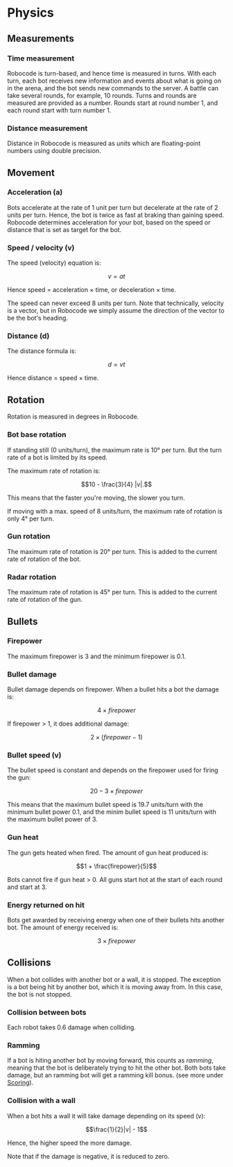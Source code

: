 # Physics

## Measurements

### Time measurement

Robocode is turn-based, and hence time is measured in turns. With each turn, each bot receives new information and events about what is going on in the arena, and the bot sends new commands to the server. A battle can take several rounds, for example, 10 rounds. Turns and rounds are measured are provided as a number. Rounds start at round number 1, and each round start with turn number 1.

### Distance measurement

Distance in Robocode is measured as _units_ which are floating-point numbers using double precision.

## Movement

### Acceleration (a)

Bots accelerate at the rate of 1 unit per turn but decelerate at the rate of 2 units per turn. Hence, the bot is twice as fast at braking than gaining speed. Robocode determines acceleration for your bot, based on the speed or distance that is set as target for the bot.

### Speed / velocity (v)

The speed (velocity) equation is:

```math
v = at
```

Hence speed = acceleration × time, or deceleration × time.

The speed can never exceed 8 units per turn. Note that technically, velocity is a vector, but in Robocode we simply assume the direction of the vector to be the bot's heading.

### Distance (d)

The distance formula is:

```math
d = vt
```

Hence distance = speed × time.

## Rotation

Rotation is measured in degrees in Robocode.

### Bot base rotation

If standing still (0 units/turn), the maximum rate is 10° per turn. But the turn rate of a bot is limited by its speed.

The maximum rate of rotation is:

```math
10 - \frac{3}{4} |v|.
```

This means that the faster you're moving, the slower you turn.

If moving with a max. speed of 8 units/turn, the maximum rate of rotation is only 4° per turn.

### Gun rotation

The maximum rate of rotation is 20° per turn. This is added to the current rate of rotation of the bot.

### Radar rotation

The maximum rate of rotation is 45° per turn. This is added to the current rate of rotation of the gun.

## Bullets

### Firepower

The maximum firepower is 3 and the minimum firepower is 0.1.

### Bullet damage

Bullet damage depends on firepower. When a bullet hits a bot the damage is:

```math
4 × firepower
```

If firepower > 1, it does additional damage:

```math
2 × (firepower - 1)
```

### Bullet speed (v)

The bullet speed is constant and depends on the firepower used for firing the gun:

```math
20 - 3 × firepower
```

This means that the maximum bullet speed is 19.7 units/turn with the minimum bullet power 0.1, and the minim bullet speed is 11 units/turn with the maximum bullet power of 3.

### Gun heat

The gun gets heated when fired. The amount of gun heat produced is:

```math
1 + \frac{firepower}{5}
```

Bots cannot fire if gun heat > 0. All guns start hot at the start of each round and start at 3.

### Energy returned on hit

Bots get awarded by receiving energy when one of their bullets hits another bot. The amount of energy received is:

```math
3 × firepower
```

## Collisions

When a bot collides with another bot or a wall, it is stopped. The exception is a bot being hit by another bot, which it is moving away from. In this case, the bot is not stopped.

### Collision between bots

Each robot takes 0.6 damage when colliding.

### Ramming

If a bot is hiting another bot by moving forward, this counts as _ramming_, meaning that the bot is deliberately trying to hit the other bot. Both bots take damage, but an ramming bot will get a ramming kill bonus. (see more under [Scoring](scoring)).

### Collision with a wall

When a bot hits a wall it will take damage depending on its speed (v):

```math
\frac{1}{2}|v| - 1
```

Hence, the higher speed the more damage.

Note that if the damage is negative, it is reduced to zero.
